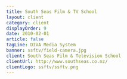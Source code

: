 ```yaml
---
title: South Seas Film & TV School
layout: client
category: client
displayOrder: 9
date: 2010-02-01
article: false
tagLine: DIVA Media System
banner: ssftv/field-camera.jpg
client: South Seas Film & Television School
clientUrl: http://www.southseas.co.nz/
clientLogo: ssftv/ssftv.png
---
```

